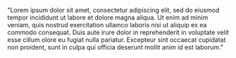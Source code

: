 "Lorem ipsum dolor sit amet, consectetur adipiscing elit, sed do 
eiusmod tempor incididunt ut labore et dolore magna aliqua. Ut enim ad 
minim veniam, quis nostrud exercitation ullamco laboris nisi ut aliquip
ex ea commodo consequat. Duis aute irure dolor in reprehenderit in 
voluptate velit esse cillum olore eu fugiat nulla pariatur. Excepteur 
sint occaecat cupidatat non proident, sunt in culpa qui officia 
deserunt mollit anim id est laborum."